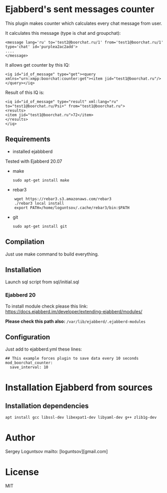 # Ejabberd's sent messages counter

This plugin makes counter which calculates every chat message from user.

It calculates this message (type is chat and groupchat):
```
<message lang='ru' to='test2@boorchat.ru/1' from='test1@boorchat.ru/1' type='chat' id='purplea2ac2add'>
....
</message>
```

It allows get counter by this IQ:

```
<iq id="id_of_message" type="get"><query xmlns="urn:xmpp:boorchat:counter:get"><item jid="test1@boorchat.ru"/></query></iq>
```

Result of this IQ is:

```
<iq id="id_of_message" type="result" xml:lang="ru" to="test1@boorchat.ru/Psi+" from="test1@boorchat.ru">
<results>
<item jid="test1@boorchat.ru">72</item>
</results>
</iq>
```

## Requirements

* installed ejabbberd

Tested with Ejabberd 20.07

* make 

    ```sudo apt-get install make```
* rebar3 

```
    wget https://rebar3.s3.amazonaws.com/rebar3
    ./rebar3 local install
    export PATH=/home/loguntsov/.cache/rebar3/bin:$PATH    
```
* git
    
    ```sudo apt-get install git```
    
   
## Compilation

Just use make command to build everything.    

## Installation

Launch sql script from sql/initial.sql

### Ejabberd 20

To install module check please this link: https://docs.ejabberd.im/developer/extending-ejabberd/modules/

**Please check this path also:** ```/var/lib/ejabberd/.ejabberd-modules```


## Configuration

Just add to ejabberd.yml these lines:

```
## This example forces plugin to save data every 10 seconds
mod_boorchat_counter:
  save_interval: 10
```


# Installation Ejabberd from sources

## Installation dependencies

```
apt install gcc libssl-dev libexpat1-dev libyaml-dev g++ zlib1g-dev
```

# Author

Sergey Loguntsov mailto: [loguntsov][gmail.com]

# License

MIT

